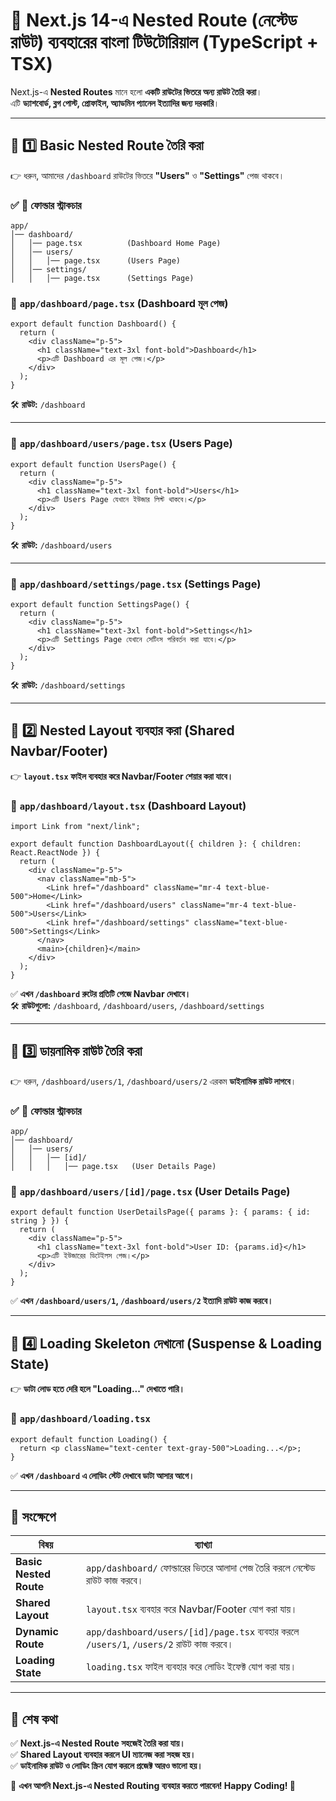 # 🚀 **Next.js 14-এ Nested Route (নেস্টেড রাউট) ব্যবহারের বাংলা টিউটোরিয়াল (TypeScript + TSX)**
Next.js-এ **Nested Routes** মানে হলো **একটি রাউটের ভিতরে অন্য রাউট তৈরি করা**।  
এটি **ড্যাশবোর্ড, ব্লগ পোস্ট, প্রোফাইল, অ্যাডমিন প্যানেল ইত্যাদির জন্য দরকারি**।  

---

## 🔹 **1️⃣ Basic Nested Route তৈরি করা**  
👉 ধরুন, আমাদের `/dashboard` রাউটের ভিতরে **"Users"** ও **"Settings"** পেজ থাকবে।

### ✅ **📁 ফোল্ডার স্ট্রাকচার**
```
app/
│── dashboard/
│   │── page.tsx          (Dashboard Home Page)
│   │── users/
│   │   │── page.tsx      (Users Page)
│   │── settings/
│   │   │── page.tsx      (Settings Page)
```

### **📌 `app/dashboard/page.tsx` (Dashboard মূল পেজ)**
```tsx
export default function Dashboard() {
  return (
    <div className="p-5">
      <h1 className="text-3xl font-bold">Dashboard</h1>
      <p>এটি Dashboard এর মূল পেজ।</p>
    </div>
  );
}
```
🛠 **রাউট:** `/dashboard`  

---

### **📌 `app/dashboard/users/page.tsx` (Users Page)**
```tsx
export default function UsersPage() {
  return (
    <div className="p-5">
      <h1 className="text-3xl font-bold">Users</h1>
      <p>এটি Users Page যেখানে ইউজার লিস্ট থাকবে।</p>
    </div>
  );
}
```
🛠 **রাউট:** `/dashboard/users`  

---

### **📌 `app/dashboard/settings/page.tsx` (Settings Page)**
```tsx
export default function SettingsPage() {
  return (
    <div className="p-5">
      <h1 className="text-3xl font-bold">Settings</h1>
      <p>এটি Settings Page যেখানে সেটিংস পরিবর্তন করা যাবে।</p>
    </div>
  );
}
```
🛠 **রাউট:** `/dashboard/settings`

---

## 🔹 **2️⃣ Nested Layout ব্যবহার করা (Shared Navbar/Footer)**  
👉 **`layout.tsx` ফাইল ব্যবহার করে Navbar/Footer শেয়ার করা যাবে।**  

### **📌 `app/dashboard/layout.tsx` (Dashboard Layout)**
```tsx
import Link from "next/link";

export default function DashboardLayout({ children }: { children: React.ReactNode }) {
  return (
    <div className="p-5">
      <nav className="mb-5">
        <Link href="/dashboard" className="mr-4 text-blue-500">Home</Link>
        <Link href="/dashboard/users" className="mr-4 text-blue-500">Users</Link>
        <Link href="/dashboard/settings" className="text-blue-500">Settings</Link>
      </nav>
      <main>{children}</main>
    </div>
  );
}
```
✅ **এখন `/dashboard` রুটের প্রতিটি পেজে Navbar দেখাবে।**  
🛠 **রাউটগুলো:** `/dashboard`, `/dashboard/users`, `/dashboard/settings`

---

## 🔹 **3️⃣ ডায়নামিক রাউট তৈরি করা**
👉 ধরুন, `/dashboard/users/1`, `/dashboard/users/2` এরকম **ডাইনামিক রাউট লাগবে**।

### ✅ **📁 ফোল্ডার স্ট্রাকচার**
```
app/
│── dashboard/
│   │── users/
│   │   │── [id]/
│   │   │   │── page.tsx   (User Details Page)
```

### **📌 `app/dashboard/users/[id]/page.tsx` (User Details Page)**
```tsx
export default function UserDetailsPage({ params }: { params: { id: string } }) {
  return (
    <div className="p-5">
      <h1 className="text-3xl font-bold">User ID: {params.id}</h1>
      <p>এটি ইউজারের ডিটেইলস পেজ।</p>
    </div>
  );
}
```
✅ **এখন `/dashboard/users/1`, `/dashboard/users/2` ইত্যাদি রাউট কাজ করবে।**

---

## 🔹 **4️⃣ Loading Skeleton দেখানো (Suspense & Loading State)**
👉 **ডাটা লোড হতে দেরি হলে "Loading..." দেখাতে পারি।**  

### **📌 `app/dashboard/loading.tsx`**
```tsx
export default function Loading() {
  return <p className="text-center text-gray-500">Loading...</p>;
}
```
✅ **এখন `/dashboard` এ লোডিং স্টেট দেখাবে ডাটা আসার আগে।**  

---

## 🎯 **সংক্ষেপে**
| বিষয় | ব্যাখ্যা |
|------|---------|
| **Basic Nested Route** | `app/dashboard/` ফোল্ডারের ভিতরে আলাদা পেজ তৈরি করলে নেস্টেড রাউট কাজ করবে। |
| **Shared Layout** | `layout.tsx` ব্যবহার করে Navbar/Footer যোগ করা যায়। |
| **Dynamic Route** | `app/dashboard/users/[id]/page.tsx` ব্যবহার করলে `/users/1`, `/users/2` রাউট কাজ করবে। |
| **Loading State** | `loading.tsx` ফাইল ব্যবহার করে লোডিং ইফেক্ট যোগ করা যায়। |

---

## 🎉 **শেষ কথা**
✅ **Next.js-এ Nested Route সহজেই তৈরি করা যায়।**  
✅ **Shared Layout ব্যবহার করলে UI ম্যানেজ করা সহজ হয়।**  
✅ **ডাইনামিক রাউট ও লোডিং স্ক্রিন যোগ করলে প্রজেক্ট আরও ভালো হয়।**  

🚀 **এখন আপনি Next.js-এ Nested Routing ব্যবহার করতে পারবেন! Happy Coding! 🎯**